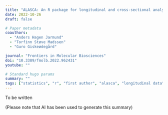 ```yaml
---
title: "ALASCA: An R package for longitudinal and cross-sectional analysis of multivariate data by ASCA-based methods"
date: 2022-10-26
draft: false

# Paper metadata
coauthors:
  - "Anders Hagen Jarmund"
  - "Torfinn Støve Madssen"
  - "Guro Giskeødegård"

journal: "Frontiers in Molecular Biosciences"
doi: "10.3389/fmolb.2022.962431"
youtube: ""

# Standard hugo params
summary: ""
tags: ["statistics", "r", "first author", "alasca", "longitudinal data", "method development"]
---
```


To be written

(Please note that AI has been used to generate this summary)